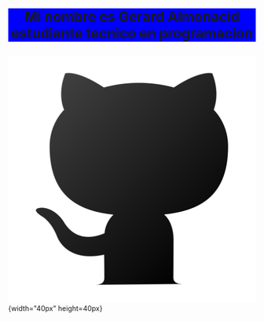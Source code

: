 # <p align="center" style="background-color:blue;">Mi nombre es Gerard Almonacid estudiante tecnico en programacion</p>
![Foto](https://github.com/GerardAlmonacid/GerardAlmonacid/blob/main/github.png){width="40px" height=40px}
